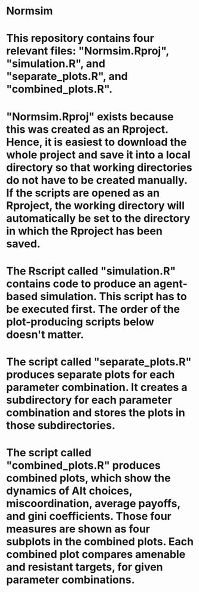 # Normsim

# This repository contains four relevant files: "Normsim.Rproj", "simulation.R", and "separate_plots.R", and "combined_plots.R". 
# "Normsim.Rproj" exists because this was created as an Rproject. Hence, it is easiest to download the whole project and save it into a local directory so that working directories do not have to be created manually. If the scripts are opened as an Rproject, the working directory will automatically be set to the directory in which the Rproject has been saved.
# The Rscript called "simulation.R" contains code to produce an agent-based simulation. This script has to be executed first. The order of the plot-producing scripts below doesn't matter.
# The script called "separate_plots.R" produces separate plots for each parameter combination. It creates a subdirectory for each parameter combination and stores the plots in those subdirectories.
# The script called "combined_plots.R" produces combined plots, which show the dynamics of Alt choices, miscoordination, average payoffs, and gini coefficients. Those four measures are shown as four subplots in the combined plots. Each combined plot compares amenable and resistant targets, for given parameter combinations.